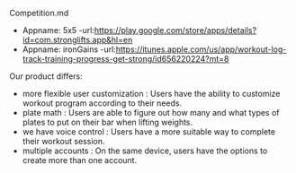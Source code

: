 Competition.md

- Appname: 5x5 
  -url:https://play.google.com/store/apps/details?id=com.stronglifts.app&hl=en
- Appname: ironGains 
  -url:https://itunes.apple.com/us/app/workout-log-track-training-progress-get-strong/id656220224?mt=8

Our product differs:
- more flexible user customization : Users have the ability to customize workout program according to their needs.
- plate math : Users are able to figure out how many and what types of plates to put on their bar when lifting weights.
- we have voice control : Users have a more suitable way to complete their workout session.
- multiple accounts : On the same device, users have the options to create more than one account.
